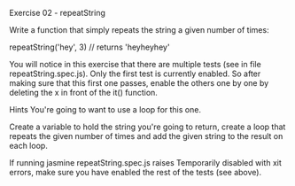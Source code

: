 Exercise 02 - repeatString

Write a function that simply repeats the string a given number of times:

repeatString('hey', 3) // returns 'heyheyhey'

You will notice in this exercise that there are multiple tests (see in file repeatString.spec.js). Only the first test is currently enabled. So after making sure that this first one passes, enable the others one by one by deleting the x in front of the it() function.

Hints
You're going to want to use a loop for this one.

Create a variable to hold the string you're going to return, create a loop that repeats the given number of times and add the given string to the result on each loop.

If running jasmine repeatString.spec.js raises Temporarily disabled with xit errors, make sure you have enabled the rest of the tests (see above).